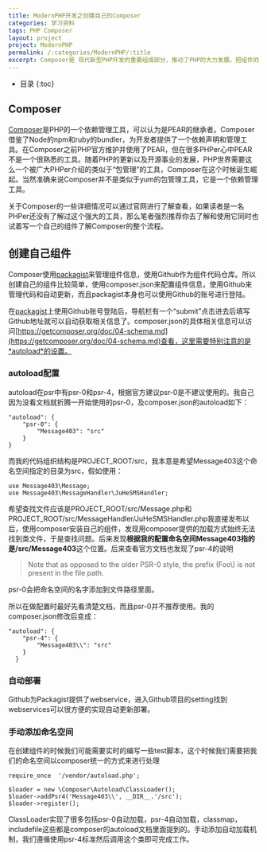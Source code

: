 ```yaml
---
title: ModernPHP开发之创建自己的Composer
categories: 学习资料
tags: PHP Composer
layout: project
project: ModernPHP
permalink: /:categories/ModernPHP/:title
excerpt: Composer是 现代新型PHP开发的重要组成部分，推动了PHP的大力发展。把组件的思想在PHPer中进行普及，很多小型的项目开发甚至可以从框架开发转移到组件开发。我们只需要定义好依赖的组件一个小型的自定义框架就可以很快的搭建好。
---
```


* 目录
{:toc}

## Composer

[Composer][Composer]是PHP的一个依赖管理工具，可以认为是PEAR的继承者。Composer借鉴了Node的npm和ruby的bundler，为开发者提供了一个依赖声明和管理工具。在Composer之前PHP官方维护并使用了PEAR，但在很多PHPer心中PEAR不是一个很熟悉的工具。随着PHP的更新以及开源事业的发展，PHP世界需要这么一个被广大PHPer介绍的类似于“包管理”的工具，Composer在这个时候诞生崛起。当然准确来说Composer并不是类似于yum的包管理工具，它是一个依赖管理工具。

关于Composer的一些详细情况可以通过官网进行了解查看，如果读者是一名PHPer还没有了解过这个强大的工具，那么笔者强烈推荐你去了解和使用它同时也试着写一个自己的组件了解Composer的整个流程。

## 创建自己组件

Composer使用[packagist](https://packagist.org/)来管理组件信息，使用Github作为组件代码仓库。所以创建自己的组件比较简单，使用composer.json来配置组件信息，使用Github来管理代码和自动更新，而且packagist本身也可以使用Github的账号进行登陆。

在[packagist](https://packagist.org/)上使用Github账号登陆后，导航栏有一个“submit”点击进去后填写Github地址就可以自动获取相关信息了。composer.json的具体相关信息可以访问[https://getcomposer.org/doc/04-schema.md](https://getcomposer.org/doc/04-schema.md)查看，这里需要特别注意的是*autoload*的设置。

### autoload配置

autoload在psr中有psr-0和psr-4，根据官方建议psr-0是不建议使用的。我自己因为没看文档就折腾一开始使用的psr-0，及composer.json的autoload如下：

```
"autoload": {
    "psr-0": {
        "Message403": "src"
    }
}
```
 
 而我的代码组织结构是PROJECT_ROOT/src，我本意是希望Message403这个命名空间指定的目录为src，假如使用：

```
use Message403\Message;
use Message403\MessageHandler\JuHeSMSHandler;
```

希望查找文件应该是PROJECT_ROOT/src/Message.php和PROJECT_ROOT/src/MessageHandler/JuHeSMSHandler.php我直接发布以后，使用composer安装自己的组件，发现用composer提供的加载方式始终无法找到类文件，于是查找问题。后来发现**根据我的配置命名空间Message403指的是/src/Message403**这个位置。后来查看官方文档也发现了psr-4的说明

> Note that as opposed to the older PSR-0 style, the prefix (Foo\\) is not present in the file path.

psr-0会把命名空间的名字添加到文件路径里面。

所以在做配置时最好先看清楚文档，而且psr-0并不推荐使用。我的composer.json修改后变成：

```
"autoload": {
    "psr-4": {
        "Message403\\": "src"
    }
  }
```

### 自动部署

Github为Packagist提供了webservice，进入Github项目的setting找到webservices可以很方便的实现自动更新部署。

### 手动添加命名空间

在创建组件的时候我们可能需要实时的编写一些test脚本，这个时候我们需要把我们的命名空间以composer统一的方式来进行处理

```
require_once  '/vendor/autoload.php';

$loader = new \Composer\Autoload\ClassLoader();
$loader->addPsr4('Message403\\', __DIR__.'/src');
$loader->register();
```

ClassLoader实现了很多包括psr-0自动加载，psr-4自动加载，classmap，includefile这些都是composer的autoload文档里面提到的。手动添加自动加载机制，我们遵循使用psr-4标准然后调用这个类即可完成工作。

[Composer]: https://getcomposer.org/
